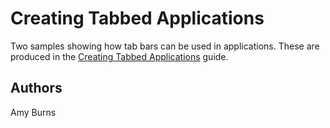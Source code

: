 Creating Tabbed Applications
===================

Two samples showing how tab bars can be used in applications. These are produced in the [Creating Tabbed Applications](/guides/ios/user_interface/creating_tabbed_applications/) guide.

Authors
-------

Amy Burns
